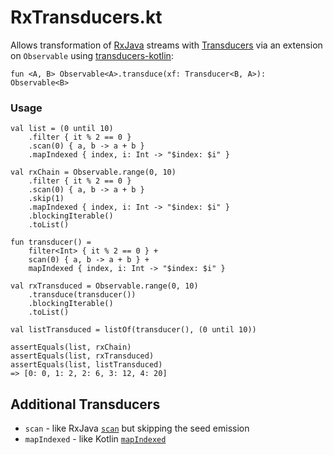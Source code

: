 # RxTransducers.kt
Allows transformation of [RxJava](https://github.com/ReactiveX/RxJava) streams with [Transducers](https://clojure.org/reference/transducers) via an extension on `Observable` using [transducers-kotlin](https://github.com/junkdog/transducers-kotlin):

```
fun <A, B> Observable<A>.transduce(xf: Transducer<B, A>): Observable<B>
```
### Usage
```
val list = (0 until 10)
    .filter { it % 2 == 0 }
    .scan(0) { a, b -> a + b }
    .mapIndexed { index, i: Int -> "$index: $i" }

val rxChain = Observable.range(0, 10)
    .filter { it % 2 == 0 }
    .scan(0) { a, b -> a + b }
    .skip(1)
    .mapIndexed { index, i: Int -> "$index: $i" }
    .blockingIterable()
    .toList()

fun transducer() =
    filter<Int> { it % 2 == 0 } +
    scan(0) { a, b -> a + b } +
    mapIndexed { index, i: Int -> "$index: $i" }

val rxTransduced = Observable.range(0, 10)
    .transduce(transducer())
    .blockingIterable()
    .toList()

val listTransduced = listOf(transducer(), (0 until 10))

assertEquals(list, rxChain)
assertEquals(list, rxTransduced)
assertEquals(list, listTransduced)
=> [0: 0, 1: 2, 2: 6, 3: 12, 4: 20]
```
## Additional Transducers

- `scan` - like RxJava [`scan`](http://reactivex.io/RxJava/javadoc/rx/Observable.html#scan(R,%20rx.functions.Func2)) but skipping the seed emission
- `mapIndexed` - like Kotlin [`mapIndexed`](https://kotlinlang.org/api/latest/jvm/stdlib/kotlin.collections/map-indexed.html)
